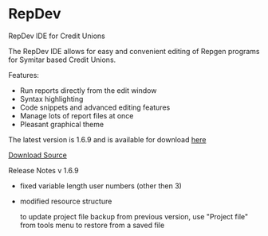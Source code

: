 RepDev
======

RepDev IDE for Credit Unions

The RepDev IDE allows for easy and convenient editing of Repgen programs for Symitar based Credit Unions. 

Features:
 - Run reports directly from the edit window
 - Syntax highlighting
 - Code snippets and advanced editing features
 - Manage lots of report files at once
 - Pleasant graphical theme

The latest version is 1.6.9 and is available for download <a href="http://github.com/drewesley/RepDev-download/archive/master.zip">here</a>

<a href="http://github.com/drewesley/RepDev/archive/master.zip">Download Source</a>

Release Notes
v 1.6.9
- fixed variable length user numbers (other then 3)
- modified resource structure
	
	to update project file backup from previous version, use "Project file" from tools menu to restore from a saved file
